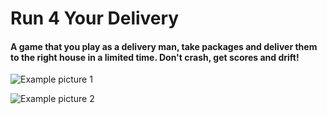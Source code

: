 # Run 4 Your Delivery

#### A game that you play as a delivery man, take packages and deliver them to the right house in a limited time. Don't crash, get scores and drift!



![Example picture 1](https://user-images.githubusercontent.com/77335427/197754485-0feda408-0ae5-4bfc-941e-0514a72c7ab0.png)

![Example picture 2](https://user-images.githubusercontent.com/77335427/197751763-a80e21a4-0efe-4e64-8ebf-8df7d0a45944.png)
